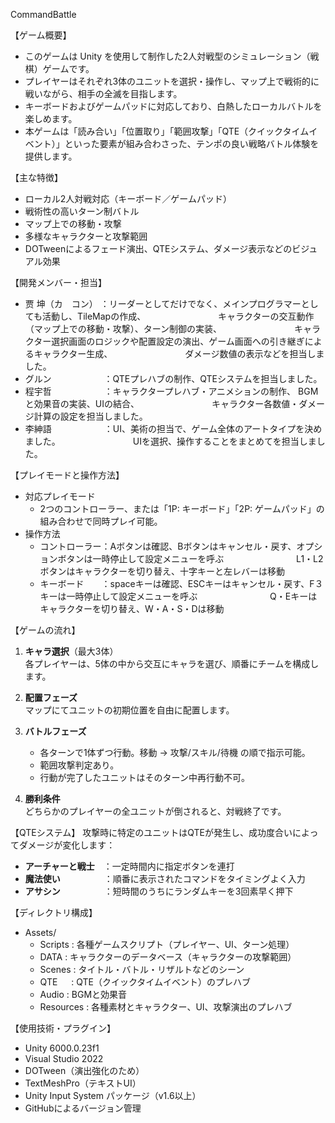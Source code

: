 CommandBattle

【ゲーム概要】
- このゲームは Unity を使用して制作した2人対戦型のシミュレーション（戦棋）ゲームです。
- プレイヤーはそれぞれ3体のユニットを選択・操作し、マップ上で戦術的に戦いながら、相手の全滅を目指します。
- キーボードおよびゲームパッドに対応しており、白熱したローカルバトルを楽しめます。
- 本ゲームは「読み合い」「位置取り」「範囲攻撃」「QTE（クイックタイムイベント）」といった要素が組み合わさった、テンポの良い戦略バトル体験を提供します。

【主な特徴】
- ローカル2人対戦対応（キーボード／ゲームパッド）
- 戦術性の高いターン制バトル
- マップ上での移動・攻撃
- 多様なキャラクターと攻撃範囲
- DOTweenによるフェード演出、QTEシステム、ダメージ表示などのビジュアル効果

【開発メンバー・担当】
- 贾 坤（カ　コン） ：リーダーとしてだけでなく、メインプログラマーとしても活動し、TileMapの作成、
    　　　　　　　　キャラクターの交互動作（マップ上での移動・攻撃）、ターン制御の実装、
    　　　　　　　　キャラクター選択画面のロジックや配置設定の演出、ゲーム画面への引き継ぎによるキャラクター生成、
    　　　　　　　　ダメージ数値の表示などを担当しました。
- グルン　　　　　　：QTEプレハブの制作、QTEシステムを担当しました。
- 程宇哲　　　　　　：キャラクタープレハブ・アニメションの制作、 BGMと効果音の実装、UIの結合、
    　　　　　　　　キャラクター各数値・ダメージ計算の設定を担当しました。
- 李紳語　　　　　　：UI、美術の担当で、ゲーム全体のアートタイプを決めました。
    　　　　　　　　UIを選択、操作することをまとめてを担当しました。

【プレイモードと操作方法】
- 対応プレイモード
  - 2つのコントローラー、または「1P: キーボード」「2P: ゲームパッド」の組み合わせで同時プレイ可能。
- 操作方法
  - コントローラー：Aボタンは確認、Bボタンはキャンセル・戻す、オプションボタンは一時停止して設定メニューを呼ぶ
    　　　　　　　　L1・L2ボタンはキャラクターを切り替え、十字キーと左レバーは移動
  - キーボード　　：spaceキーは確認、ESCキーはキャンセル・戻す、F３キーは一時停止して設定メニューを呼ぶ
    　　　　　　　　Q・Eキーはキャラクターを切り替え、W・A・S・Dは移動

【ゲームの流れ】
1. **キャラ選択**（最大3体）  
   各プレイヤーは、5体の中から交互にキャラを選び、順番にチームを構成します。

2. **配置フェーズ**  
   マップにてユニットの初期位置を自由に配置します。

3. **バトルフェーズ**  
   - 各ターンで1体ずつ行動。移動 → 攻撃/スキル/待機 の順で指示可能。  
   - 範囲攻撃判定あり。
   - 行動が完了したユニットはそのターン中再行動不可。

4. **勝利条件**  
   どちらかのプレイヤーの全ユニットが倒されると、対戦終了です。

【QTEシステム】
攻撃時に特定のユニットはQTEが発生し、成功度合いによってダメージが変化します：

- **アーチャーと戦士**　：一定時間内に指定ボタンを連打
- **魔法使い**　　　　　：順番に表示されたコマンドをタイミングよく入力
- **アサシン**　　　　　：短時間のうちにランダムキーを3回素早く押下

【ディレクトリ構成】
- Assets/
  - Scripts          : 各種ゲームスクリプト（プレイヤー、UI、ターン処理）
  - DATA             : キャラクターのデータベース（キャラクターの攻撃範囲）
  - Scenes           : タイトル・バトル・リザルトなどのシーン
  - QTE     　       : QTE（クイックタイムイベント）のプレハブ
  - Audio            : BGMと効果音
  - Resources        : 各種素材とキャラクター、UI、攻撃演出のプレハブ

【使用技術・プラグイン】
- Unity 6000.0.23f1
- Visual Studio 2022
- DOTween（演出強化のため）
- TextMeshPro（テキストUI）
- Unity Input System パッケージ（v1.6以上）
- GitHubによるバージョン管理
